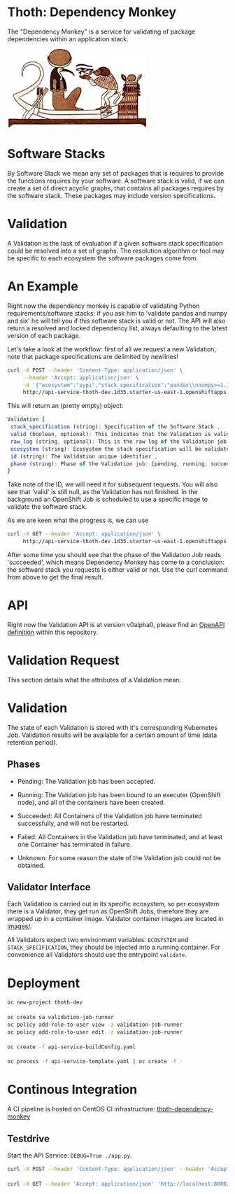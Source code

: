 # Thoth: Dependency Monkey

The "Dependency Monkey" is a service for validating of package dependencies within an application stack.

![The Dependency Monkey](graphics/dependency_monkey.png)


# Software Stacks

By Software Stack we mean any set of packages that is requires to provide the functions requires by your software. A software stack is valid, if we can create a set of direct acyclic graphs, that contains all packages requires by the software stack. These packages may include version specifications.

# Validation

A Validation is the task of evaluation if a given software stack specification could be resolved into a set of graphs. The resolution algorithm or tool may be specific to each ecosystem the software packages come from.

# An Example

Right now the dependency monkey is capable of validating Python requirements/software stacks: if you ask him to 'validate pandas and numpy and six' he will tell you if this software stack is valid or not. The API will also return a resolved and locked dependency list, always defaulting to the latest version of each package.

Let's take a look at the workflow: first of all we request a new Validation, note that package specifications are delimited by newlines!

```bash
curl -X POST --header 'Content-Type: application/json' \
     --header 'Accept: application/json' \
     -d '{"ecosystem":"pypi","stack_specification":"pandas\\nnumpy>=1.11.0"}' \
     http://api-service-thoth-dev.1d35.starter-us-east-1.openshiftapps.com/api/v0alpha0/validations/
```

This will return an (pretty empty) object:

```javascript
Validation {
 stack_specification (string): Specification of the Software Stack ,
 valid (boolean, optional): This indicates that the Validation is valid ,
 raw_log (string, optional): This is the raw log of the Validation job ,
 ecosystem (string): Ecosystem the stack specification will be validated,
 id (string): The Validation unique identifier ,
 phase (string): Phase of the Validation job: [pending, running, succeeded, failed]
}
```

Take note of the ID, we will need it for subsequent requests. You will also see that 'valid' is still null, as the Validation has not finished. In the background an OpenShift Job is scheduled to use a specific image to validate the software stack.

As we are keen what the progress is, we can use

```bash
curl -X GET --header 'Accept: application/json' \
     http://api-service-thoth-dev.1d35.starter-us-east-1.openshiftapps.com/api/v0alpha0/validations/9b76ecc4-4899-41aa-b3a6-e8d2325dbac8
```

After some time you should see that the phase of the Validation Job reads 'succeeded', which means Dependency Monkey has come to a conclusion: the software stack you requests is either valid or not. Use the curl command from above to get the final result.

# API

Right now the Validation API is at version v0alpha0, please find an [OpenAPI definition](swagger.json) within this repository.

# Validation Request

This section details what the attributes of a Validation mean.

# Validation

The state of each Validation is stored with it's corresponding Kubernetes Job. Validation results will be available for a certain amount of time (data retention period).

## Phases

* Pending: The Validation job has been accepted.

* Running: The Validation job has been bound to an executer (OpenShift node), and all of the containers have been created.

* Succeeded: All Containers of the Validation job have terminated successfully, and will not be restarted.

* Failed: All Containers in the Validation job have terminated, and at least one Container has terminated in failure.

* Unknown: For some reason the state of the Validation job could not be obtained.

## Validator Interface

Each Validation is carried out in its specific ecosystem, so per ecosystem there is a Validator, they get run as OpenShift Jobs, therefore they are wrapped up in a container image. Validator container images are located in [images/](images/).

All Validators expect two environment variables: `ECOSYSTEM` and `STACK_SPECIFICATION`, they should be injected into a running container. For convenience all Validators should use the entrypoint `validate`.

# Deployment

```bash
oc new-project thoth-dev

oc create sa validation-job-runner
oc policy add-role-to-user view -z validation-job-runner
oc policy add-role-to-user edit -z validation-job-runner

oc create -f api-service-buildConfig.yaml

oc process -f api-service-template.yaml | oc create -f -
```

# Continous Integration

A CI pipeline is hosted on CentOS CI infrastructure: [thoth-dependency-monkey](https://jenkins-ai-coe.apps.ci.centos.org/blue/organizations/jenkins/thoth-dependency-monkey/branches)

## Testdrive

Start the API Service: `DEBUG=True ./app.py`.

```bash
curl -X POST --header 'Content-Type: application/json' --header 'Accept: application/json' -d '{"stack_specification":"pandas","ecosystem":"pypi"}' 'http://localhost:8080/api/v0alpha0/validations/'

curl -X GET --header 'Accept: application/json' 'http://localhost:8080/api/v0alpha0/validations/<ID>'
```
